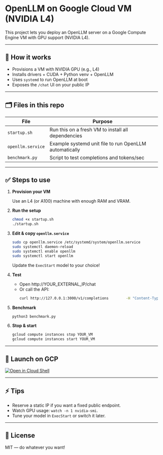 # OpenLLM on Google Cloud VM (NVIDIA L4)

This project lets you deploy an OpenLLM server on a Google Compute Engine VM with GPU support (NVIDIA L4).

---

## 🚀 How it works

- Provisions a VM with NVIDIA GPU (e.g., L4)
- Installs drivers + CUDA + Python venv + OpenLLM
- Uses `systemd` to run OpenLLM at boot
- Exposes the `/chat` UI on your public IP

---

## 🗂️ Files in this repo

| File | Purpose |
|------|---------|
| `startup.sh` | Run this on a fresh VM to install all dependencies |
| `openllm.service` | Example systemd unit file to run OpenLLM automatically |
| `benchmark.py` | Script to test completions and tokens/sec |

---

## ✅ Steps to use

1. **Provision your VM**

   Use an L4 (or A100) machine with enough RAM and VRAM.

2. **Run the setup**

   ```bash
   chmod +x startup.sh
   ./startup.sh
   ```

3. **Edit & copy `openllm.service`**

   ```bash
   sudo cp openllm.service /etc/systemd/system/openllm.service
   sudo systemctl daemon-reload
   sudo systemctl enable openllm
   sudo systemctl start openllm
   ```

   Update the `ExecStart` model to your choice!

4. **Test**

   - Open http://YOUR_EXTERNAL_IP/chat
   - Or call the API:
     ```bash
     curl http://127.0.0.1:3000/v1/completions        -H "Content-Type: application/json"        -d '{"prompt": "Say hi", "max_tokens": 20}'
     ```

5. **Benchmark**

   ```bash
   python3 benchmark.py
   ```

6. **Stop & start**

   ```bash
   gcloud compute instances stop YOUR_VM
   gcloud compute instances start YOUR_VM
   ```

---

## 🚀 Launch on GCP

[![Open in Cloud Shell](https://gstatic.com/cloudssh/images/open-btn.png)](https://console.cloud.google.com/cloudshell/open?git_repo=https://github.com/thecloudranger/openllm-gcp-vm&cloudshell_tutorial=README.md)

---

## ⚡ Tips

- Reserve a static IP if you want a fixed public endpoint.
- Watch GPU usage: `watch -n 1 nvidia-smi`.
- Tune your model in `ExecStart` or switch it later.

---

## 📜 License

MIT — do whatever you want!
